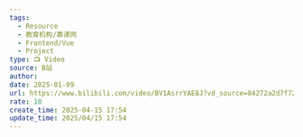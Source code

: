 ```yaml
---
tags:
  - Resource
  - 教育机构/慕课网
  - Frontend/Vue
  - Project
type: 📺 Video
source: B站
author: 
date: 2025-01-09
url: https://www.bilibili.com/video/BV1AsrrYAE8J?vd_source=84272a2d7f72158b38778819be5bc6ad&spm_id_from=333.788.videopod.episodes
rate: 10
create_time: 2025-04-15 17:54
update_time: 2025/04/15 17:54
---
```

